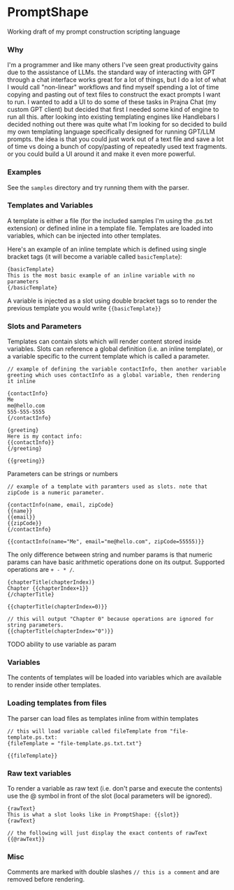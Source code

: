 # PromptShape

Working draft of my prompt construction scripting language

### Why

I'm a programmer and like many others I've seen great productivity gains due to the assistance of LLMs. the standard way of interacting with GPT through a chat interface works great for a lot of things, but I do a lot of what I would call "non-linear" workflows and find myself spending a lot of time copying and pasting out of text files to construct the exact prompts I want to run. I wanted to add a UI to do some of these tasks in Prajna Chat (my custom GPT client) but decided that first I needed some kind of engine to run all this. after looking into existing templating engines like Handlebars I decided nothing out there was quite what I'm looking for so decided to build my own templating language specifically designed for running GPT/LLM prompts. the idea is that you could just work out of a text file and save a lot of time vs doing a bunch of copy/pasting of repeatedly used text fragments. or you could build a UI around it and make it even more powerful.

### Examples

See the `samples` directory and try running them with the parser.

### Templates and Variables

A template is either a file (for the included samples I'm using the .ps.txt extension) or defined inline in a template file. Templates are loaded into variables, which can be injected into other templates.

Here's an example of an inline template which is defined using single bracket tags (it will become a variable called `basicTemplate`):
```
{basicTemplate}
This is the most basic example of an inline variable with no parameters
{/basicTemplate}
```

A variable is injected as a slot using double bracket tags so to render the previous template you would write `{{basicTemplate}}`

### Slots and Parameters

Templates can contain slots which will render content stored inside variables. Slots can reference a global definition (i.e. an inline template), or a variable specific to the current template which is called a parameter.

```
// example of defining the variable contactInfo, then another variable greeting which uses contactInfo as a global variable, then rendering it inline

{contactInfo}
Me
me@hello.com
555-555-5555
{/contactInfo}

{greeting}
Here is my contact info:
{{contactInfo}}
{/greeting}

{{greeting}}
```

Parameters can be strings or numbers

```
// example of a template with paramters used as slots. note that zipCode is a numeric parameter.

{contactInfo(name, email, zipCode}
{{name}}
{{email}}
{{zipCode}}
{/contactInfo}

{{contactInfo(name="Me", email="me@hello.com", zipCode=55555)}}
```

The only difference between string and number params is that numeric params can have basic arithmetic operations done on its output. Supported operations are `+ - * /`.
```
{chapterTitle(chapterIndex)}
Chapter {{chapterIndex+1}}
{/chapterTitle}

{{chapterTitle(chapterIndex=0)}}

// this will output "Chapter 0" because operations are ignored for string parameters.
{{chapterTitle(chapterIndex="0")}}
```

TODO ability to use variable as param

### Variables
The contents of templates will be loaded into variables which are available to render inside other templates.

### Loading templates from files
The parser can load files as templates inline from within templates
```
// this will load variable called fileTemplate from "file-template.ps.txt:
{fileTemplate = "file-template.ps.txt.txt"}

{{fileTemplate}}
```

### Raw text variables
To render a variable as raw text (i.e. don't parse and execute the contents) use the @ symbol in front of the slot (local parameters will be ignored).

```
{rawText}
This is what a slot looks like in PromptShape: {{slot}}
{rawText}

// the following will just display the exact contents of rawText
{{@rawText}}
```

### Misc

Comments are marked with double slashes `// this is a comment` and are removed before rendering.
